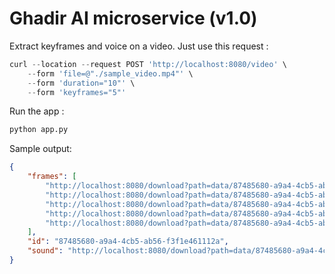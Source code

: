 # Ghadir AI microservice (v1.0)

Extract keyframes and voice on a video. Just use this request :

```python
curl --location --request POST 'http://localhost:8080/video' \
    --form 'file=@"./sample_video.mp4"' \
    --form 'duration="10"' \
    --form 'keyframes="5"'
```

Run the app :
```python
python app.py
```

Sample output:
```json
{
    "frames": [
        "http://localhost:8080/download?path=data/87485680-a9a4-4cb5-ab56-f3f1e461112a/video_4.jpeg",
        "http://localhost:8080/download?path=data/87485680-a9a4-4cb5-ab56-f3f1e461112a/video_0.jpeg",
        "http://localhost:8080/download?path=data/87485680-a9a4-4cb5-ab56-f3f1e461112a/video_3.jpeg",
        "http://localhost:8080/download?path=data/87485680-a9a4-4cb5-ab56-f3f1e461112a/video_1.jpeg",
        "http://localhost:8080/download?path=data/87485680-a9a4-4cb5-ab56-f3f1e461112a/video_2.jpeg"
    ],
    "id": "87485680-a9a4-4cb5-ab56-f3f1e461112a",
    "sound": "http://localhost:8080/download?path=data/87485680-a9a4-4cb5-ab56-f3f1e461112a/sound.wav"
}
```